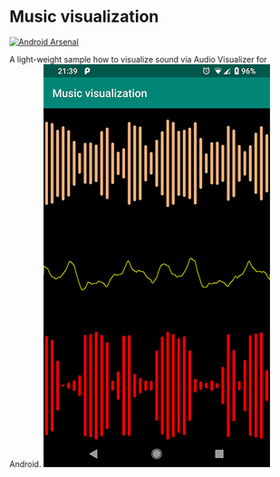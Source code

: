 # Music visualization
[![Android Arsenal](https://img.shields.io/badge/Android%20Arsenal-Music%20visualization-brightgreen.svg?style=flat)](https://android-arsenal.com/details/1/7579)

A light-weight sample how to visualize sound via Audio Visualizer for Android.
![Screenshot](https://raw.githubusercontent.com/AlShevelev/music-visualization/master/screenshots/1.png)
